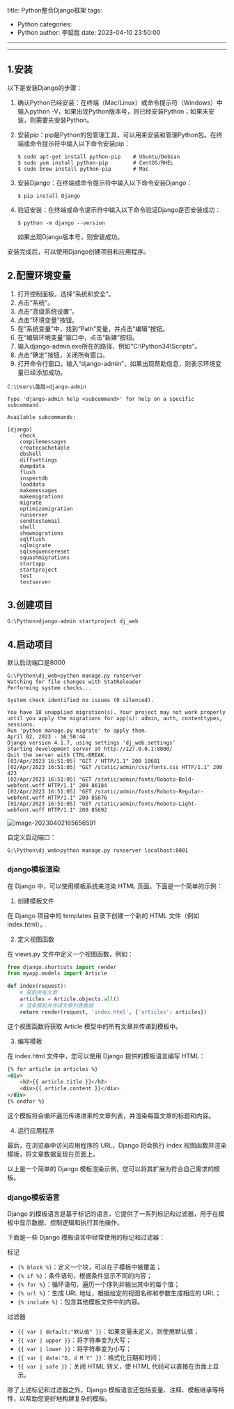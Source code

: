 title: Python整合Django框架
tags:
  - Python
categories:
  - Python
author: 李延胜
date: 2023-04-10 23:50:00
---
---
## 1.安装

以下是安装Django的步骤：

1. 确认Python已经安装：在终端（Mac/Linux）或命令提示符（Windows）中输入python -V，如果出现Python版本号，则已经安装Python；如果未安装，则需要先安装Python。

2. 安装pip：pip是Python的包管理工具，可以用来安装和管理Python包。在终端或命令提示符中输入以下命令安装pip：

   ```
   $ sudo apt-get install python-pip    # Ubuntu/Debian
   $ sudo yum install python-pip        # CentOS/RHEL
   $ sudo brew install python-pip       # Mac
   ```

3. 安装Django：在终端或命令提示符中输入以下命令安装Django：

   ```
   $ pip install Django
   ```

4. 验证安装：在终端或命令提示符中输入以下命令验证Django是否安装成功：

   ```
   $ python -m django --version
   ```

   如果出现Django版本号，则安装成功。

安装完成后，可以使用Django创建项目和应用程序。

## 2.配置环境变量

1. 打开控制面板，选择“系统和安全”。
2. 点击“系统”。
3. 点击“高级系统设置”。
4. 点击“环境变量”按钮。
5. 在“系统变量”中，找到“Path”变量，并点击“编辑”按钮。
6. 在“编辑环境变量”窗口中，点击“新建”按钮。
7. 输入django-admin.exe所在的路径，例如“C:\Python34\Scripts”。
8. 点击“确定”按钮，关闭所有窗口。
9. 打开命令行窗口，输入“django-admin”，如果出现帮助信息，则表示环境变量已经添加成功。

```shell
C:\Users\胜胜>django-admin

Type 'django-admin help <subcommand>' for help on a specific subcommand.

Available subcommands:

[django]
    check
    compilemessages
    createcachetable
    dbshell
    diffsettings
    dumpdata
    flush
    inspectdb
    loaddata
    makemessages
    makemigrations
    migrate
    optimizemigration
    runserver
    sendtestemail
    shell
    showmigrations
    sqlflush
    sqlmigrate
    sqlsequencereset
    squashmigrations
    startapp
    startproject
    test
    testserver
```

## 3.创建项目



```shell
G:\Python>django-admin startproject dj_web
```



## 4.启动项目

默认启动端口是8000

```shell
G:\Python\dj_web>python manage.py runserver
Watching for file changes with StatReloader
Performing system checks...

System check identified no issues (0 silenced).

You have 18 unapplied migration(s). Your project may not work properly until you apply the migrations for app(s): admin, auth, contenttypes, sessions.
Run 'python manage.py migrate' to apply them.
April 02, 2023 - 16:50:44
Django version 4.1.7, using settings 'dj_web.settings'
Starting development server at http://127.0.0.1:8000/
Quit the server with CTRL-BREAK.
[02/Apr/2023 16:51:05] "GET / HTTP/1.1" 200 10681
[02/Apr/2023 16:51:05] "GET /static/admin/css/fonts.css HTTP/1.1" 200 423
[02/Apr/2023 16:51:05] "GET /static/admin/fonts/Roboto-Bold-webfont.woff HTTP/1.1" 200 86184
[02/Apr/2023 16:51:05] "GET /static/admin/fonts/Roboto-Regular-webfont.woff HTTP/1.1" 200 85876
[02/Apr/2023 16:51:05] "GET /static/admin/fonts/Roboto-Light-webfont.woff HTTP/1.1" 200 85692
```

![image-20230402165656591](http://liyansheng.top/typora/image-20230402165656591.png)

自定义启动端口：

```
G:\Python\dj_web>python manage.py runserver localhost:8001
```

### django模板渲染

在 Django 中，可以使用模板系统来渲染 HTML 页面。下面是一个简单的示例：

1. 创建模板文件

在 Django 项目中的 templates 目录下创建一个新的 HTML 文件（例如 index.html）。

2. 定义视图函数

在 views.py 文件中定义一个视图函数，例如：

```python
from django.shortcuts import render
from myapp.models import Article

def index(request):
    # 获取所有文章
    articles = Article.objects.all()
    # 渲染模板并传递文章列表数据
    return render(request, 'index.html', {'articles': articles})
```

这个视图函数将获取 Article 模型中的所有文章并传递到模板中。

3. 编写模板

在 index.html 文件中，您可以使用 Django 提供的模板语言编写 HTML：

```html
{% for article in articles %}
<div>
    <h2>{{ article.title }}</h2>
    <div>{{ article.content }}</div>
</div>
{% endfor %}
```

这个模板将会循环遍历传递进来的文章列表，并渲染每篇文章的标题和内容。

4. 运行应用程序

最后，在浏览器中访问应用程序的 URL，Django 将会执行 index 视图函数并渲染模板，将文章数据呈现在页面上。

以上是一个简单的 Django 模板渲染示例，您可以将其扩展为符合自己需求的模板。



### django模板语言

Django 的模板语言是基于标记的语言，它提供了一系列标记和过滤器，用于在模板中显示数据、控制逻辑和执行其他操作。

下面是一些 Django 模板语言中经常使用的标记和过滤器：

标记

- `{% block %}`：定义一个块，可以在子模板中被覆盖；
- `{% if %}`：条件语句，根据条件显示不同的内容；
- `{% for %}`：循环语句，遍历一个序列并输出其中的每个值；
- `{% url %}`：生成 URL 地址，根据给定的视图名称和参数生成相应的 URL；
- `{% include %}`：包含其他模板文件中的内容。

过滤器

- `{{ var | default:"默认值" }}`：如果变量未定义，则使用默认值；
- `{{ var | upper }}`：将字符串变为大写；
- `{{ var | lower }}`：将字符串变为小写；
- `{{ var | date:"D, d M Y" }}`：格式化日期和时间；
- `{{ var | safe }}`：关闭 HTML 转义，使 HTML 代码可以直接在页面上显示。

除了上述标记和过滤器之外，Django 模板语言还包括变量、注释、模板继承等特性，以帮助您更好地构建复杂的模板。